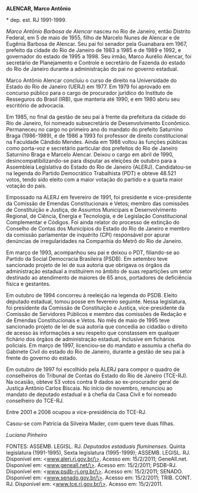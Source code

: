 **ALENCAR, Marco Antônio**

\* dep. est. RJ 1991-1999.

*Marco Antônio Barbosa de Alencar* nasceu no Rio de Janeiro, então
Distrito Federal, em 5 de maio de 1955, filho de Marcelo Nunes de
Alencar e de Eugênia Barbosa de Alencar. Seu pai foi senador pela
Guanabara em 1967, prefeito da cidade do Rio de Janeiro de 1983 a 1985 e
de 1989 e 1992, e governador do estado de 1995 a 1998. Seu irmão, Marco
Aurélio Alencar, foi secretário de Planejamento e Controle e secretário
de Fazenda do estado do Rio de Janeiro durante a administração do pai no
governo estadual.

Marco Antônio Alencar concluiu o curso de direito na Universidade do
Estado do Rio de Janeiro (UERJ) em 1977. Em 1979 foi aprovado em
concurso público para o cargo de procurador jurídico do Instituto de
Resseguros do Brasil (IRB), que manteria até 1990, e em 1980 abriu seu
escritório de advocacia.

Em 1985, no final da gestão de seu pai à frente da prefeitura da cidade
do Rio de Janeiro, foi nomeado subsecretário de Desenvolvimento
Econômico. Permaneceu no cargo no primeiro ano do mandato do prefeito
Saturnino Braga (1986-1989), e de 1986 a 1993 foi professor de direito
constitucional na Faculdade Cândido Mendes. Ainda em 1988 voltou às
funções públicas como porta-voz e secretário particular dos prefeitos do
Rio de Janeiro Saturnino Braga e Marcelo Alencar. Deixou o cargo em
abril de 1990, desincompatibilizando-se para disputar as eleições de
outubro para a Assembleia Legislativa do Estado do Rio de Janeiro
(ALERJ). Candidatou-se na legenda do Partido Democrático Trabalhista
(PDT) e obteve 48.521 votos, tendo sido eleito com a maior votação do
partido e a quarta maior votação do país.

Empossado na ALERJ em fevereiro de 1991, foi presidente e
vice-presidente da Comissão de Emendas Constitucionais e Vetos; membro
das comissões de Constituição e Justiça, de Assuntos Municipais e
Desenvolvimento Regional, de Ciência, Energia e Tecnologia, e de
Legislação Constitucional Complementar e Códigos. Foi ainda relator do
processo de extinção do Conselho de Contas dos Municípios do Estado do
Rio de Janeiro e membro da comissão parlamentar de inquérito (CPI)
responsável por apurar denúncias de irregularidades na Companhia do
Metrô do Rio de Janeiro.

Em março de 1993, acompanhou seu pai e deixou o PDT, filiando-se ao
Partido da Social Democracia Brasileira (PSDB). Em setembro teve
sancionado projeto de lei de sua autoria que obrigava os órgãos da
administração estadual a instituírem no âmbito de suas repartições um
setor destinado ao atendimento de maiores de 65 anos, portadores de
deficiência física e gestantes.

Em outubro de 1994 concorreu à reeleição na legenda do PSDB. Eleito
deputado estadual, tomou posse em fevereiro seguinte. Nessa legislatura,
foi presidente da Comissão de Constituição e Justiça, vice-presidente da
Comissão de Servidores Públicos e membro das comissões de Redação e de
Emendas Constitucionais e Vetos. No mês de maio de 1995 teve sancionado
projeto de lei de sua autoria que concedia ao cidadão o direito de
acesso às informações a seu respeito que constassem em qualquer fichário
dos órgãos de administração estadual, inclusive em fichários policiais.
Em março de 1997, licenciou-se do mandato e assumiu a chefia do Gabinete
Civil do estado do Rio de Janeiro, durante a gestão de seu pai à frente
do governo do estado.

Em outubro de 1997 foi escolhido pela ALERJ para compor o quadro de
conselheiros do Tribunal de Contas do Estado do Rio de Janeiro (TCE-RJ).
Na ocasião, obteve 53 votos contra 9 dados ao ex-procurador geral de
Justiça Antônio Carlos Biscaia. No início de novembro, renunciou ao
mandato de deputado estadual e à chefia da Casa Civil e foi nomeado
conselheiro do TCE-RJ.

Entre 2001 e 2006 ocupou a vice-presidência do TCE-RJ.

Casou-se com Patrícia da Silveira Mader, com quem teve duas filhas.

*Luciana Pinheiro*

FONTES: ASSEMB. LEGISL. RJ. *Deputados estaduais fluminenses.* Quinta
legislatura (1991-1995), Sexta legislatura (1995-1999); ASSEMB. LEGISL.
RJ. Disponível em: \<www.alerj.rj.gov.br/\>. Acesso em: 15/2/2011;
GeneAll.net. Disponível em: \<www.geneall.net/\>. Acesso em: 15/2/2011;
PSDB-RJ. Disponível em: \<www.psdb-rj.org.br/\>. Acesso em: 15/2/2011;
SENADO. Disponível em: \<www.senado.gov.br/\>. Acesso em: 15/2/2011;
TRIB. CONT. RJ. Disponível em: \<www.tce.rj.gov.br/\>. Acesso em:
15/2/2011.
